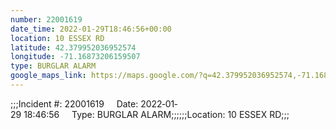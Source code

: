 ```yaml
---
number: 22001619
date_time: 2022-01-29T18:46:56+00:00
location: 10 ESSEX RD
latitude: 42.379952036952574
longitude: -71.16873206159507
type: BURGLAR ALARM
google_maps_link: https://maps.google.com/?q=42.379952036952574,-71.16873206159507
---
```


;;;Incident #: 22001619     Date: 2022‐01‐29 18:46:56     Type: BURGLAR ALARM;;;;;;Location: 10 ESSEX RD;;;
